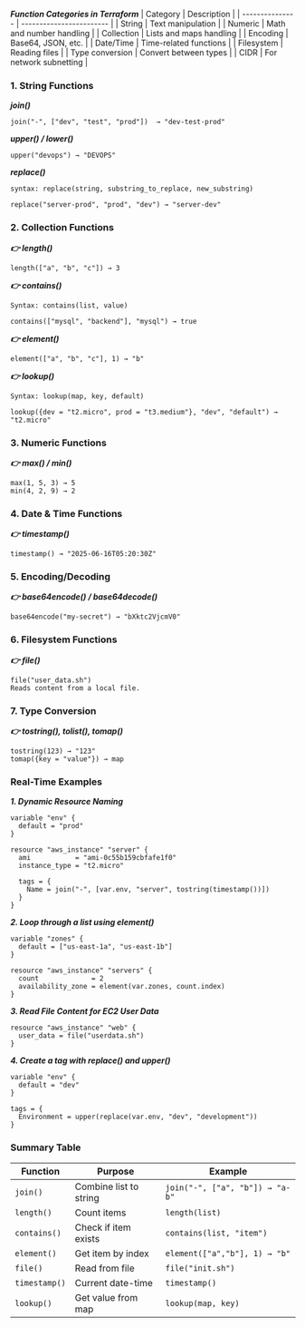 ***Function Categories in Terraform***
| Category        | Description              |
| --------------- | ------------------------ |
| String          | Text manipulation        |
| Numeric         | Math and number handling |
| Collection      | Lists and maps handling  |
| Encoding        | Base64, JSON, etc.       |
| Date/Time       | Time-related functions   |
| Filesystem      | Reading files            |
| Type conversion | Convert between types    |
| CIDR            | For network subnetting   |

### 1. String Functions

***join()***
```
join("-", ["dev", "test", "prod"])  → "dev-test-prod"
```
***upper() / lower()***
```
upper("devops") → "DEVOPS"
```
***replace()***
```
syntax: replace(string, substring_to_replace, new_substring)

replace("server-prod", "prod", "dev") → "server-dev"
```
### 2. Collection Functions

***👉 length()***
```
length(["a", "b", "c"]) → 3
```
***👉 contains()***
```
Syntax: contains(list, value)

contains(["mysql", "backend"], "mysql") → true
```
***👉 element()***
```
element(["a", "b", "c"], 1) → "b"
```
***👉 lookup()***
```
Syntax: lookup(map, key, default)

lookup({dev = "t2.micro", prod = "t3.medium"}, "dev", "default") → "t2.micro"
```

### 3. Numeric Functions
***👉 max() / min()***
```
max(1, 5, 3) → 5  
min(4, 2, 9) → 2
```

### 4. Date & Time Functions
***👉 timestamp()***
```
timestamp() → "2025-06-16T05:20:30Z"
```
### 5. Encoding/Decoding
***👉 base64encode() / base64decode()***
```
base64encode("my-secret") → "bXktc2VjcmV0"
```
### 6. Filesystem Functions
***👉 file()***
```
file("user_data.sh")
Reads content from a local file.
```

### 7. Type Conversion
***👉 tostring(), tolist(), tomap()***
```
tostring(123) → "123"
tomap({key = "value"}) → map
```

### Real-Time Examples

***1. Dynamic Resource Naming***
```
variable "env" {
  default = "prod"
}

resource "aws_instance" "server" {
  ami           = "ami-0c55b159cbfafe1f0"
  instance_type = "t2.micro"

  tags = {
    Name = join("-", [var.env, "server", tostring(timestamp())])
  }
}
```

***2. Loop through a list using element()***
```
variable "zones" {
  default = ["us-east-1a", "us-east-1b"]
}

resource "aws_instance" "servers" {
  count             = 2
  availability_zone = element(var.zones, count.index)
}

```

***3. Read File Content for EC2 User Data***
```
resource "aws_instance" "web" {
  user_data = file("userdata.sh")
}

```

***4. Create a tag with replace() and upper()***
```
variable "env" {
  default = "dev"
}

tags = {
  Environment = upper(replace(var.env, "dev", "development"))
}
```

### Summary Table

| Function      | Purpose                | Example                         |
| ------------- | ---------------------- | ------------------------------- |
| `join()`      | Combine list to string | `join("-", ["a", "b"]) → "a-b"` |
| `length()`    | Count items            | `length(list)`                  |
| `contains()`  | Check if item exists   | `contains(list, "item")`        |
| `element()`   | Get item by index      | `element(["a","b"], 1) → "b"`   |
| `file()`      | Read from file         | `file("init.sh")`               |
| `timestamp()` | Current date-time      | `timestamp()`                   |
| `lookup()`    | Get value from map     | `lookup(map, key)`              |
